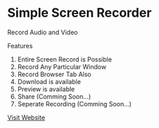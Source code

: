 # Simple Screen Recorder

Record Audio and Video

Features
  1. Entire Screen Record is Possible
  2. Record Any Particular Window
  3. Record Browser Tab Also
  4. Download is available
  5. Preview is available
  6. Share (Comming Soon...)
  7. Seperate Recording (Comming Soon...)


[Visit Website](https://bhupiiidx.github.io/record/index.html)
